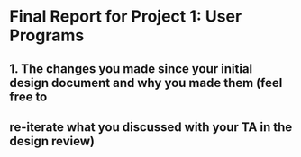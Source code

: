 Final Report for Project 1: User Programs
=========================================

## 1. The changes you made since your initial design document and why you made them (feel free to
## re-iterate what you discussed with your TA in the design review)

